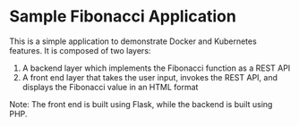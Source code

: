 # Sample Fibonacci Application
This is a simple application to demonstrate Docker and Kubernetes features. It is composed of two layers:
1. A backend layer which implements the Fibonacci function as a REST API 
1. A front end layer that takes the user input, invokes the REST API, and displays the Fibonacci value in an HTML format

Note: The front end is built using Flask, while the backend is built using PHP.